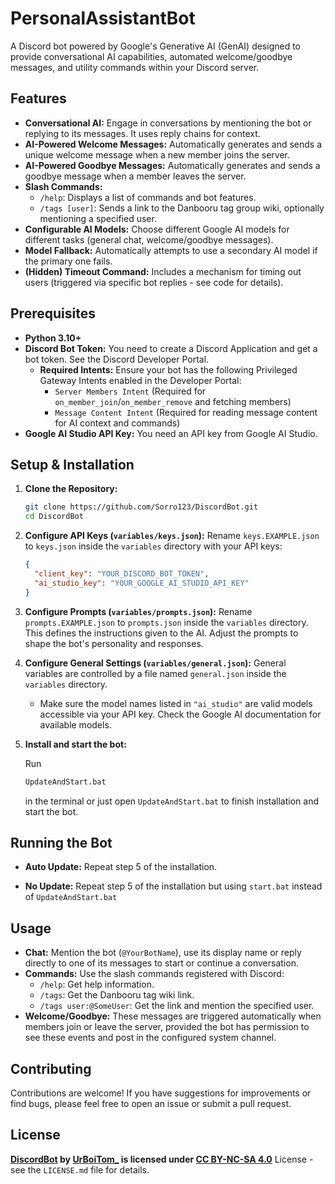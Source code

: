 # PersonalAssistantBot

A Discord bot powered by Google's Generative AI (GenAI) designed to provide conversational AI capabilities, automated welcome/goodbye messages, and utility commands within your Discord server.

## Features

*   **Conversational AI:** Engage in conversations by mentioning the bot or replying to its messages. It uses reply chains for context.
*   **AI-Powered Welcome Messages:** Automatically generates and sends a unique welcome message when a new member joins the server.
*   **AI-Powered Goodbye Messages:** Automatically generates and sends a goodbye message when a member leaves the server.
*   **Slash Commands:**
    *   `/help`: Displays a list of commands and bot features.
    *   `/tags [user]`: Sends a link to the Danbooru tag group wiki, optionally mentioning a specified user.
*   **Configurable AI Models:** Choose different Google AI models for different tasks (general chat, welcome/goodbye messages).
*   **Model Fallback:** Automatically attempts to use a secondary AI model if the primary one fails.
*   **(Hidden) Timeout Command:** Includes a mechanism for timing out users (triggered via specific bot replies - see code for details).

## Prerequisites

*   **Python 3.10+**
*   **Discord Bot Token:** You need to create a Discord Application and get a bot token. See the Discord Developer Portal.
    *   **Required Intents:** Ensure your bot has the following Privileged Gateway Intents enabled in the Developer Portal:
        *   `Server Members Intent` (Required for `on_member_join`/`on_member_remove` and fetching members)
        *   `Message Content Intent` (Required for reading message content for AI context and commands)
*   **Google AI Studio API Key:** You need an API key from Google AI Studio.

## Setup & Installation

1.  **Clone the Repository:**
    ```bash
    git clone https://github.com/Sorro123/DiscordBot.git
    cd DiscordBot
    ```

2.  **Configure API Keys (`variables/keys.json`):**
    Rename `keys.EXAMPLE.json` to `keys.json` inside the `variables` directory with your API keys:
    ```json
    {
      "client_key": "YOUR_DISCORD_BOT_TOKEN",
      "ai_studio_key": "YOUR_GOOGLE_AI_STUDIO_API_KEY"
    }
    ```

3.  **Configure Prompts (`variables/prompts.json`):**
    Rename `prompts.EXAMPLE.json` to `prompts.json` inside the `variables` directory. This defines the instructions given to the AI. Adjust the prompts to shape the bot's personality and responses.

4.  **Configure General Settings (`variables/general.json`):**
    General variables are controlled by a file named `general.json` inside the `variables` directory.
    *   Make sure the model names listed in `"ai_studio"` are valid models accessible via your API key. Check the Google AI documentation for available models.

5.  **Install and start the bot:**

    Run
    ```bash
    UpdateAndStart.bat
    ```
    in the terminal or just open `UpdateAndStart.bat` to finish installation and start the bot.

## Running the Bot

*   **Auto Update:**
    Repeat step 5 of the installation.

*   **No Update:**
    Repeat step 5 of the installation but using `start.bat` instead of `UpdateAndStart.bat`

## Usage

*   **Chat:** Mention the bot (`@YourBotName`), use its display name or reply directly to one of its messages to start or continue a conversation.
*   **Commands:** Use the slash commands registered with Discord:
    *   `/help`: Get help information.
    *   `/tags`: Get the Danbooru tag wiki link.
    *   `/tags user:@SomeUser`: Get the link and mention the specified user.
*   **Welcome/Goodbye:** These messages are triggered automatically when members join or leave the server, provided the bot has permission to see these events and post in the configured system channel.

## Contributing

Contributions are welcome! If you have suggestions for improvements or find bugs, please feel free to open an issue or submit a pull request.

## License

**[DiscordBot](https://github.com/Sorro123/DiscordBot) by [UrBoiTom\_](https://github.com/Sorro123) is licensed under [CC BY-NC-SA 4.0](https://creativecommons.org/licenses/by-nc-sa/4.0/?ref=chooser-v1)** License - see the `LICENSE.md` file for details.
